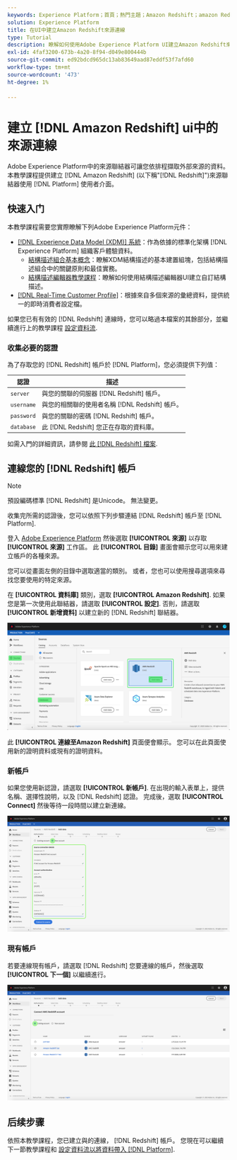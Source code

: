 ```yaml
---
keywords: Experience Platform；首頁；熱門主題；Amazon Redshift；amazon Redshift；Redshift；Redshift
solution: Experience Platform
title: 在UI中建立Amazon Redshift來源連線
type: Tutorial
description: 瞭解如何使用Adobe Experience Platform UI建立Amazon Redshift來源連線。
exl-id: 4faf3200-673b-4a20-8f94-d049e800444b
source-git-commit: ed92bdcd965dc13ab83649aad87eddf53f7afd60
workflow-type: tm+mt
source-wordcount: '473'
ht-degree: 1%

---
```


# 建立 [!DNL Amazon Redshift] ui中的來源連線

Adobe Experience Platform中的來源聯結器可讓您依排程擷取外部來源的資料。 本教學課程提供建立 [!DNL Amazon Redshift] (以下稱&quot;[!DNL Redshift]&quot;)來源聯結器使用 [!DNL Platform] 使用者介面。

## 快速入门

本教學課程需要您實際瞭解下列Adobe Experience Platform元件：

- [[!DNL Experience Data Model (XDM)] 系統](../../../../../xdm/home.md)：作為依據的標準化架構 [!DNL Experience Platform] 組織客戶體驗資料。
   - [結構描述組合基本概念](../../../../../xdm/schema/composition.md)：瞭解XDM結構描述的基本建置組塊，包括結構描述組合中的關鍵原則和最佳實務。
   - [結構描述編輯器教學課程](../../../../../xdm/tutorials/create-schema-ui.md)：瞭解如何使用結構描述編輯器UI建立自訂結構描述。
- [[!DNL Real-Time Customer Profile]](../../../../../profile/home.md)：根據來自多個來源的彙總資料，提供統一的即時消費者設定檔。

如果您已有有效的 [!DNL Redshift] 連線時，您可以略過本檔案的其餘部分，並繼續進行上的教學課程 [設定資料流](../../dataflow/databases.md).

### 收集必要的認證

為了存取您的 [!DNL Redshift] 帳戶於 [!DNL Platform]，您必須提供下列值：

| **認證** | **描述** |
| -------------- | --------------- |
| `server` | 與您的關聯的伺服器 [!DNL Redshift] 帳戶。 |
| `username` | 與您的相關聯的使用者名稱 [!DNL Redshift] 帳戶。 |
| `password` | 與您的關聯的密碼 [!DNL Redshift] 帳戶。 |
| `database` | 此 [!DNL Redshift] 您正在存取的資料庫。 |

如需入門的詳細資訊，請參閱 [此 [!DNL Redshift] 檔案](https://docs.aws.amazon.com/redshift/latest/gsg/getting-started.html).

## 連線您的 [!DNL Redshift] 帳戶

>[!NOTE]
>
>預設編碼標準 [!DNL Redshift] 是Unicode。 無法變更。

收集完所需的認證後，您可以依照下列步驟連結 [!DNL Redshift] 帳戶至 [!DNL Platform].

登入 [Adobe Experience Platform](https://platform.adobe.com) 然後選取 **[!UICONTROL 來源]** 以存取 **[!UICONTROL 來源]** 工作區。 此 **[!UICONTROL 目錄]** 畫面會顯示您可以用來建立帳戶的各種來源。

您可以從畫面左側的目錄中選取適當的類別。 或者，您也可以使用搜尋選項來尋找您要使用的特定來源。

在 **[!UICONTROL 資料庫]** 類別，選取 **[!UICONTROL Amazon Redshift]**. 如果您是第一次使用此聯結器，請選取 **[!UICONTROL 設定]**. 否則，請選取 **[!UICONTROL 新增資料]** 以建立新的 [!DNL Redshift] 聯結器。

![](../../../../images/tutorials/create/redshift/catalog.png)

此 **[!UICONTROL 連線至Amazon Redshift]** 頁面便會顯示。 您可以在此頁面使用新的證明資料或現有的證明資料。

### 新帳戶

如果您使用新認證，請選取 **[!UICONTROL 新帳戶]**. 在出現的輸入表單上，提供名稱、選擇性說明，以及 [!DNL Redshift] 認證。 完成後，選取 **[!UICONTROL Connect]** 然後等待一段時間以建立新連線。

![](../../../../images/tutorials/create/redshift/new.png)

### 現有帳戶

若要連線現有帳戶，請選取 [!DNL Redshift] 您要連線的帳戶，然後選取 **[!UICONTROL 下一個]** 以繼續進行。

![](../../../../images/tutorials/create/redshift/existing.png)

## 后续步骤

依照本教學課程，您已建立與的連線， [!DNL Redshift] 帳戶。 您現在可以繼續下一節教學課程和 [設定資料流以將資料帶入 [!DNL Platform]](../../dataflow/databases.md).
